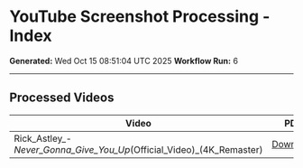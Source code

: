 # YouTube Screenshot Processing - Index

**Generated:** Wed Oct 15 08:51:04 UTC 2025
**Workflow Run:** 6

---

## Processed Videos

| Video | PDF | Transcript | Screenshots |
|-------|-----|------------|-------------|
| Rick_Astley_-_Never_Gonna_Give_You_Up_(Official_Video)_(4K_Remaster) | [Download](./Rick_Astley_-_Never_Gonna_Give_You_Up_(Official_Video)_(4K_Remaster)/Rick_Astley_-_Never_Gonna_Give_You_Up_(Official_Video)_(4K_Remaster)_HD.pdf) | ✅ | 22 |
